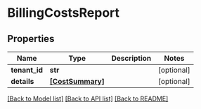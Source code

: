 # BillingCostsReport


## Properties
Name | Type | Description | Notes
------------ | ------------- | ------------- | -------------
**tenant_id** | **str** |  | [optional] 
**details** | [**[CostSummary]**](CostSummary.md) |  | [optional] 

[[Back to Model list]](../README.md#documentation-for-models) [[Back to API list]](../README.md#documentation-for-api-endpoints) [[Back to README]](../README.md)


